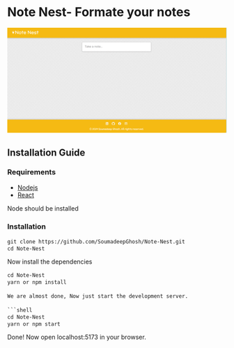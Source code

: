 # Note Nest- Formate your notes 


![home page](./images/homepage.png)

## Installation Guide

### Requirements
- [Nodejs](https://nodejs.org/en/download)
- [React](https://react.dev/)

Node should be installed 
### Installation
```shell
git clone https://github.com/SoumadeepGhosh/Note-Nest.git
cd Note-Nest
```
Now install the dependencies
```shell
cd Note-Nest
yarn or npm install

We are almost done, Now just start the development server.

```shell
cd Note-Nest
yarn or npm start
```
Done! Now open localhost:5173 in your browser.
